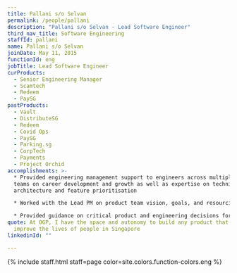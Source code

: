 ```yaml
---
title: Pallani s/o Selvan
permalink: /people/pallani
description: "Pallani s/o Selvan - Lead Software Engineer"
third_nav_title: Software Engineering
staffId: pallani
name: Pallani s/o Selvan
joinDate: May 11, 2015
functionId: eng
jobTitle: Lead Software Engineer
curProducts:
  - Senior Engineering Manager
  - Scamtech
  - Redeem
  - PaySG
pastProducts:
  - Vault
  - DistributeSG
  - Redeem
  - Covid Ops
  - PaySG
  - Parking.sg
  - CorpTech
  - Payments
  - Project Orchid
accomplishments: >-
  * Provided engineering management support to engineers across multiple product
  teams on career development and growth as well as expertise on technical
  architecture and feature prioritisation 

  * Worked with the Lead PM on product team vision, goals, and resourcing, as well as building a strong team culture of cross-functional collaboration and mission-focus.

  * Provided guidance on critical product and engineering decisions for Redeem.gov.sg, Data.gov.sg, Project Orchid, Pair, Plague, and Parking.sg.
quote: At OGP, I have the space and autonomy to build any product that will
  improve the lives of people in Singapore
linkedinId: ""

---
```


{% include staff.html staff=page color=site.colors.function-colors.eng %}
